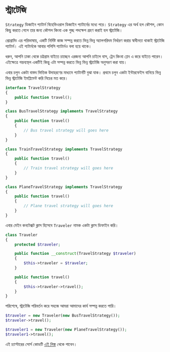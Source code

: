 # স্ট্রাটেজি

`Strategy` ডিজাইন প্যাটার্ন বিহেভিওরাল ডিজাইন প্যাটার্নের মধ্যে পরে। `Strategy` এর অর্থ হল কৌশল, কোন কিছু করতে গেলে তার জন্য কৌশল কিংবা এক গুচ্ছ পদক্ষেপ গ্রহণ করাই হল স্ট্রাটেজি।

প্রোগ্রামিং এর পরিভাষায়, একটি নির্দিষ্ট কাজ সম্পন্ন করতে ভিন্ন ভিন্ন অ্যালগরিদম নির্ধারণ করার স্বাধীনতা থাকাই স্ট্রাটেজি প্যাটার্ন। এই প্যটার্নকে আবার পলিসি প্যাটার্নও বলা হয়ে থাকে।

ধরুন, আপনি ঢাকা থেকে চট্টগ্রাম যাইতে চাচ্ছেন এরজন্য আপনি চাইলে বাস, ট্রেন কিংবা প্লেন এ করে যাইতে পারেন। এইক্ষেত্রে গন্তব্যস্থল একটিই কিন্তু এটা সম্পন্ন করতে ভিন্ন ভিন্ন স্ট্রাটেজি অনুসরণ করা যায়।

এবার চলুন একটা বাস্তব ভিত্তিক উদাহরণের মাধ্যমে প্যাটার্নটি বুঝা যাক। প্রথমে চলুন একটা ইন্টারফেইস বানিয়ে ভিন্ন ভিন্ন স্ট্রাটেজি ইমপ্লিমেন্ট করি নিচের মত করে।

```php
interface TravelStrategy
{
    public function travel();
}

class BusTravelStrategy implements TravelStrategy
{
    public function travel()
    {
        // Bus travel strategy will goes here
    }
}

class TrainTravelStrategy implements TravelStrategy
{
    public function travel()
    {
        // Train travel strategy will goes here
    }
}

class PlaneTravelStrategy implements TravelStrategy
{
    public function travel()
    {
        // Plane travel strategy will goes here
    }
}
```

এবার মেইন কনটেক্সট ক্লাস হিসেবে `Traveler` নামক একটা ক্লাস ডিফাইন করি।

```php
class Traveler
{
    protected $traveler;

    public function __construct(TravelStrategy $traveler)
    {
        $this->traveler = $traveler;
    }

    public function travel()
    {
        $this->traveler->travel();
    }
}
```

পরিশেষে, স্ট্রাটেজি পরিবর্তন করে সহজে আমরা আমাদের কার্য সম্পন্ন করতে পারি।

```php
$traveler = new Traveler(new BusTravelStrategy());
$traveler->travel();

$traveler1 = new Traveler(new PlaneTravelStrategy());
$traveler1->travel();
```

এই চ্যাপ্টারের সোর্স কোডটি [এই লিঙ্ক](https://github.com/sohelamin/php-design-patterns) থেকে পাবেন।

